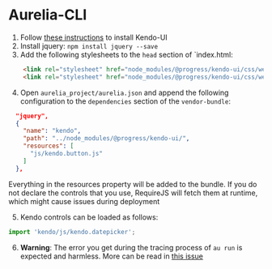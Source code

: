 # Aurelia-CLI

1. Follow [these instructions](http://docs.telerik.com/kendo-ui/intro/installation/npm#kendo-ui-professional) to install Kendo-UI
2. Install jquery: `npm install jquery --save`
3. Add the following stylesheets to the `head` section of `index.html:
```html
    <link rel="stylesheet" href="node_modules/@progress/kendo-ui/css/web/kendo.common.core.min.css">
    <link rel="stylesheet" href="node_modules/@progress/kendo-ui/css/web/kendo.default.min.css">
```
4. Open `aurelia_project/aurelia.json` and append the following configuration to the `dependencies` section of the `vendor-bundle`:
```json
  "jquery",
  {
    "name": "kendo",
    "path": "../node_modules/@progress/kendo-ui/",
    "resources": [
      "js/kendo.button.js"
    ]
  },
```

Everything in the resources property will be added to the bundle. If you do not declare the controls that you use, RequireJS will fetch them at runtime, which might cause issues during deployment

5.  Kendo controls can be loaded as follows:
  ```javascript
import 'kendo/js/kendo.datepicker';
  ```

6. **Warning**: The error you get during the tracing process of `au run` is expected and harmless. More can be read in [this issue](https://github.com/aurelia-ui-toolkits/aurelia-kendoui-bridge/issues/660)
